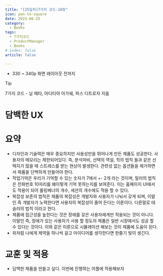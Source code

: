 ```yaml
---
title: "[25일차]7가지 코드-18장"
icon: pen-to-square
date: 2023-06-25
category:
  - Books
tags:
  - 7가지코드
  - ProductManager
  - Books
# index: false
article: false

---
```

- 330 ~ 340p 화면 레이아웃 전까지

<!-- more -->

>[!tip]
>7가지 코드 - 닐 메타, 아디티야 아가쉐, 파스 디트로자 지음


# 담백한 UX

# 요약

- 디자인과 기술력은 매우 중요하지만 사용성만을 뛰어나게 만든 제품도 성공한다. 
사용자의 메모리는 제한되어있다. 즉, 분석마비, 선택의 역설, 힉의 법칙 들과 같은 선택지가 많을 때 스트레스를 받는 현상이 발생한다. 
관련성 없는 옵션들을 제거하면서 제품을 단백하게 만들어야 한다.
- 작업기억은 우리가 기억할 수 있는 숫자가 7에서 +- 2개 라는 것이며, 밀러의 법칙은 전화번호 10자리를 왜이렇게 기억 못하는지를 보여준다. 이는 홈페이지 UI에서도 적용이 되어 롤링베너의 개수, 세션의 개수에도 적용 할 수 있다.
- 복잡성 보존의 법칙은 제품의 복잡성은 개발자와 사용자가 나눠서 갖게 되며, 이말인 즉 개발자가 노력한다면 사용자의 복잡성이 줄어 든다는 이론이다. 다른말로 테슬러의 법칙 이라고 한다.
- 제품에 접근성을 높힌다는 것은 장애를 갖은 사용자에게만 적용되는 것이 아니다. 이말인 즉, 장애가 있는 사용자가 사용 할 정도의 제품은 일반 시장에서도 성공 할 수 있다는 것이다. 
이와 같은 이론으로 시뮬레이션 해보는 것이 제품에 도움이 된다.
- 위처럼 나에게 제약을 하나씩 걸고 아이디어를 생각한다면 한줄기 빛이 생긴다.

# 교훈 및 적용

- 담백한 제품을 만들고 싶다. 이번에 진행하는 어플에 적용해보자